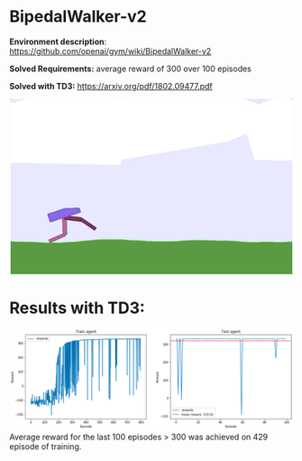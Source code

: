 # BipedalWalker-v2
**Environment description**: https://github.com/openai/gym/wiki/BipedalWalker-v2

**Solved Requirements:** average reward of 300 over 100 episodes

**Solved with TD3:** https://arxiv.org/pdf/1802.09477.pdf
<p align="center">
<img src="images/Env.png" width=500 class="center">
</p>


# Results with TD3:
<img src="images/Results.png">
Average reward for the last 100 episodes > 300 was achieved on 429 episode of training. 
